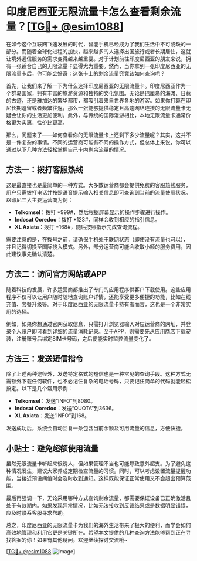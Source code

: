 # 印度尼西亚无限流量卡怎么查看剩余流量？[[TG💪+ @esim1088](https://t.me/s/esim1088)]

在如今这个互联网飞速发展的时代，智能手机已经成为了我们生活中不可或缺的一部分。而随着全球化进程的加快，越来越多的人选择出国旅行或者长期居住，这就让境外通信服务的需求变得越来越重要。对于计划前往印度尼西亚的朋友来说，拥有一张适合自己的无限流量卡显得尤为重要。然而，当你拿到一张印度尼西亚的无限流量卡后，你可能会好奇：这张卡上的剩余流量究竟该如何查询呢？

首先，让我们来了解一下为什么选择印度尼西亚的无限流量卡。印度尼西亚作为一个群岛国家，拥有丰富的旅游资源和独特的文化氛围。无论是巴厘岛的海滩、日惹的古迹，还是雅加达的繁华都市，都吸引着来自世界各地的游客。如果你打算在印尼长期逗留或者频繁往返，那么一张能够提供稳定且高速网络连接的无限流量卡无疑会让你的生活更加便利。此外，与传统的国际漫游相比，本地无限流量卡通常价格更为实惠，性价比更高。

那么，问题来了——如何查看你的无限流量卡上还剩下多少流量呢？其实，这并不是一件复杂的事情。不同的运营商可能有不同的操作方式，但总体上来说，你可以通过以下几种方法轻松掌握自己卡内剩余流量的情况。

## 方法一：拨打客服热线

这是最直接也是最简单的一种方式。大多数运营商都会提供免费的客服热线服务，用户只需拨打电话并按照语音提示输入相关信息即可查询到当前的流量使用状况。以印尼三大主要运营商为例：

- **Telkomsel**：拨打 *999#，然后根据屏幕显示的操作步骤进行操作。
- **Indosat Ooredoo**：拨打 *123#，同样会收到相应的指引信息。
- **XL Axiata**：拨打 *168#，随后按照指示完成查询流程。

需要注意的是，在拨号之前，请确保手机处于联网状态（即使没有流量也可以），并且记得切换至国际接入模式。另外，部分运营商可能会收取小额的服务费用，因此建议事先确认清楚。

## 方法二：访问官方网站或APP

随着科技的发展，许多运营商都推出了专门的应用程序供客户下载使用。这些应用程序不仅可以让用户随时随地查询账户详情，还能享受更多便捷的功能，比如在线充值、套餐升级等。对于印度尼西亚的无限流量卡持有者而言，这也是一个非常实用的选择。

例如，如果你想通过官网获取信息，只需打开浏览器输入对应运营商的网址，并登录个人账户即可看到详细的流量消耗记录。至于APP，则需要先从应用商店下载安装，注册账号后绑定SIM卡号码，之后便能实时监控流量变化了。

## 方法三：发送短信指令

除了上述两种途径外，发送特定格式的短信也是一种常见的查询手段。这种方式无需额外下载任何软件，也不必记住复杂的电话号码，只要记住简单的代码就能轻松搞定。以下是几个常用示例：

- **Telkomsel**：发送“INFO”到8080。
- **Indosat Ooredoo**：发送“QUOTA”到3636。
- **XL Axiata**：发送“INFO”到168。

发送成功后，系统会自动回复一条包含当前余额及可用流量的信息，方便快捷。

## 小贴士：避免超额使用流量

虽然无限流量卡听起来很诱人，但如果管理不当也可能导致意外超支。为了避免这种情况发生，建议大家养成定期检查流量的习惯。同时，可以考虑设置流量提醒功能，当接近预设阈值时会及时收到通知。这样既能保证正常使用又不会超出预算范围。

最后再强调一下，无论采用哪种方式查询剩余流量，都需要保证设备已正确激活且处于有效期内。如果发现异常情况，比如无法接收到反馈结果或是数据明显错误，应及时联系客服寻求帮助。

总之，印度尼西亚的无限流量卡为我们的海外生活带来了极大的便利，而学会如何高效地管理和利用它更是关键所在。希望本文提供的几种查询方法能够帮到正在寻找答案的你！如果有其他疑问，欢迎继续探讨交流哦~

[[TG💪+ @esim1088](https://t.me/s/esim1088) ![Image](https://i.postimg.cc/4NQfJmqS/Snipaste-2025-05-13-00-14-12.png)]